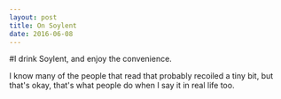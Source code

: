 ```yaml
---
layout: post
title: On Soylent
date: 2016-06-08
---
```


#I drink Soylent, and enjoy the convenience.

I know many of the people that read that probably recoiled a tiny bit, but that's okay, that's what people do when I say it in real life too.
